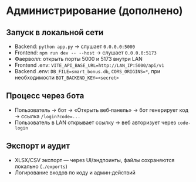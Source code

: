 # Администрирование (дополнено)

## Запуск в локальной сети
- Backend: `python app.py` → слушает `0.0.0.0:5000`
- Frontend: `npm run dev -- --host` → слушает `0.0.0.0:5173`
- Фаерволл: открыть порты 5000 и 5173 внутри LAN
- Frontend .env: `VITE_API_BASE_URL=http://LAN_IP:5000/api/v1`
- Backend .env: `DB_FILE=smart_bonus.db`, `CORS_ORIGINS=*`, при необходимости `BOT_BACKEND_KEY=<secret>`

## Процесс через бота
- Пользователь → бот → «Открыть веб‑панель» → бот генерирует код → ссылка `/login?code=...`
- Пользователь в LAN открывает ссылку → веб авторизует через `code-login`

## Экспорт и аудит
- XLSX/CSV экспорт — через UI/эндпоинты, файлы сохраняются локально (`./exports`)
- Логирование входов по коду и админ‑действий
